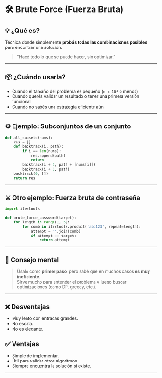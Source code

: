 # 🛠️ Brute Force (Fuerza Bruta)

## 💡 ¿Qué es?

Técnica donde simplemente **probás todas las combinaciones posibles** para encontrar una solución.

> "Hacé todo lo que se puede hacer, sin optimizar."

---

## 📦 ¿Cuándo usarla?

- Cuando el tamaño del problema es pequeño (`n ≤ 10⁴` o menos)
- Cuando querés validar un resultado o tener una primera versión funcional
- Cuando no sabés una estrategia eficiente aún

---

## ⚙️ Ejemplo: Subconjuntos de un conjunto

```python
def all_subsets(nums):
    res = []
    def backtrack(i, path):
        if i == len(nums):
            res.append(path)
            return
        backtrack(i + 1, path + [nums[i]])
        backtrack(i + 1, path)
    backtrack(0, [])
    return res
```

---

## ⚔️ Otro ejemplo: Fuerza bruta de contraseña

```python
import itertools

def brute_force_password(target):
    for length in range(1, 5):
        for comb in itertools.product('abc123', repeat=length):
            attempt = ''.join(comb)
            if attempt == target:
                return attempt
```

---

## 🧠 Consejo mental

> Úsalo como **primer paso**, pero sabé que en muchos casos **es muy ineficiente**.  
> Sirve mucho para entender el problema y luego buscar optimizaciones (como DP, greedy, etc.).

---

## ❌ Desventajas

- Muy lento con entradas grandes.
- No escala.
- No es elegante.

## ✅ Ventajas

- Simple de implementar.
- Útil para validar otros algoritmos.
- Siempre encuentra la solución si existe.

---
